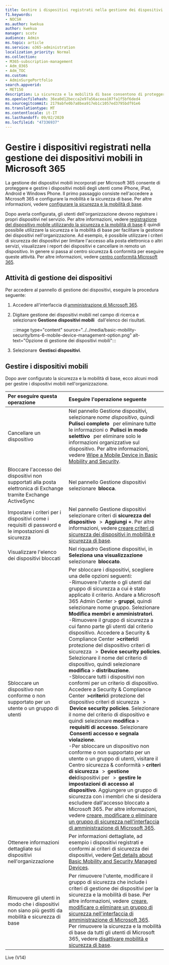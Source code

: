 ```yaml
---
title: Gestire i dispositivi registrati nella gestione dei dispositivi mobili in Microsoft 365
f1.keywords:
- NOCSH
ms.author: kwekua
author: kwekua
manager: scotv
audience: Admin
ms.topic: article
ms.service: o365-administration
localization_priority: Normal
ms.collection:
- M365-subscription-management
- Adm_O365
- Adm_TOC
ms.custom:
- AdminSurgePortfolio
search.appverid:
- MET150
description: La sicurezza e la mobilità di base consentono di proteggere e gestire i dispositivi mobili.
ms.openlocfilehash: 36ea0d12becca2e97a56aceea107fa1f5bf6ded4
ms.sourcegitcommit: 2179abfe0b7a8bea917eb1c1057ed3795bdf91e6
ms.translationtype: MT
ms.contentlocale: it-IT
ms.lasthandoff: 09/02/2020
ms.locfileid: "47336937"
---
```

# <a name="manage-devices-enrolled-in-mobile-device-management-in-microsoft-365"></a>Gestire i dispositivi registrati nella gestione dei dispositivi mobili in Microsoft 365

La gestione dei dispositivi mobili incorporati per Microsoft 365 consente di proteggere e gestire i dispositivi mobili degli utenti come iPhone, iPad, Android e Windows Phone. Il primo passaggio consiste nell'accedere a Microsoft 365 e configurare la mobilità e la sicurezza di base. Per altre informazioni, vedere [configurare la sicurezza e la mobilità di base](set-up-basic-mobility-and-security.md).

Dopo averla configurata, gli utenti dell'organizzazione devono registrare i propri dispositivi nel servizio. Per altre informazioni, vedere [registrazione del dispositivo mobile utilizzando la sicurezza e la mobilità di base](enroll-your-mobile-device-using-basic-mobility-and-security.md).È quindi possibile utilizzare la sicurezza e la mobilità di base per facilitare la gestione dei dispositivi nell'organizzazione. Ad esempio, è possibile utilizzare i criteri di sicurezza dei dispositivi per limitare l'accesso alla posta elettronica o altri servizi, visualizzare i report dei dispositivi e cancellare in remoto un dispositivo. In genere si passa al centro sicurezza & conformità per eseguire queste attività. Per altre informazioni, vedere [centro conformità Microsoft 365](https://support.microsoft.com/office/7e696a40-b86b-4a20-afcc-559218b7b1b8).

## <a name="device-management-tasks"></a>Attività di gestione dei dispositivi

Per accedere al pannello di gestione dei dispositivi, eseguire la procedura seguente:

1. Accedere all'interfaccia di [amministrazione di Microsoft 365](https://support.microsoft.com/office/758befc4-0888-4009-9f14-0d147402fd23).
    
2. Digitare gestione dei dispositivi mobili nel campo di ricerca e selezionare **Gestione dispositivi mobili**   dall'elenco dei risultati.

    :::image type="content" source="../../media/basic-mobility-security/bms-6-mobile-device-management-option.png" alt-text="Opzione di gestione dei dispositivi mobili":::

3. Selezionare  **Gestisci dispositivi**.

## <a name="manage-mobile-devices"></a>Gestire i dispositivi mobili
    
Dopo aver configurato la sicurezza e la mobilità di base, ecco alcuni modi per gestire i dispositivi mobili nell'organizzazione.

|**Per eseguire questa operazione**|**Eseguire l'operazione seguente**|
|:----------------|:------------------------------------------------------------------------------|
|Cancellare un dispositivo |Nel pannello Gestione dispositivi, selezionare *nome dispositivo*, quindi  **Pulisci completo**   per eliminare tutte le informazioni o  **Pulisci in modo selettivo**   per eliminare solo le informazioni organizzative sul dispositivo. Per altre informazioni, vedere [Wipe a Mobile Device in Basic Mobility and Security](wipe-mobile-device.md).|
|Bloccare l'accesso dei dispositivi non supportati alla posta elettronica di Exchange tramite Exchange ActiveSync |Nel pannello Gestione dispositivi selezionare  **blocca**. |
|Impostare i criteri per i dispositivi come i requisiti di password e le impostazioni di sicurezza |Nel pannello Gestione dispositivi selezionare criteri di **sicurezza del dispositivo**   >  **Aggiungi +**. Per altre informazioni, vedere [creare criteri di sicurezza dei dispositivi in mobilità e sicurezza di base](create-device-security-policies-in-basic-mmobility-and-security.md).|
|Visualizzare l'elenco dei dispositivi bloccati  |Nel riquadro Gestione dispositivi, in  **Seleziona una visualizzazione**   selezionare  **bloccato**. |
|Sbloccare un dispositivo non conforme o non supportato per un utente o un gruppo di utenti  |Per sbloccare i dispositivi, scegliere una delle opzioni seguenti:<br/>-Rimuovere l'utente o gli utenti dal gruppo di sicurezza a cui è stato applicato il criterio. Andare a Microsoft 365 Admin Center > **gruppi**, quindi selezionare nome gruppo. Selezionare **Modifica membri e amministratori**.<br/>-Rimuovere il gruppo di sicurezza a cui fanno parte gli utenti dal criterio dispositivo. Accedere a Security & Compliance Center  **>criteri**di protezione del dispositivo criteri di sicurezza   >  **Device security policies**. Selezionare il nome del criterio di dispositivo, quindi selezionare **modifica**  >  **distribuzione**.<br/>-Sbloccare tutti i dispositivi non conformi per un criterio di dispositivo. Accedere a Security & Compliance Center  **>criteri**di protezione del dispositivo criteri di sicurezza   >  **Device security policies**. Selezionare il nome del criterio di dispositivo e quindi selezionare **modifica**  >  **requisiti di accesso**. Selezionare  **Consenti accesso e segnala violazione**.<br/>-Per sbloccare un dispositivo non conforme o non supportato per un utente o un gruppo di utenti, visitare il Centro sicurezza & conformità > **criteri di sicurezza**   >  **gestione dei**dispositivi per   >  **gestire le impostazioni di accesso al dispositivo**. Aggiungere un gruppo di sicurezza con i membri che si desidera escludere dall'accesso bloccato a Microsoft 365. Per altre informazioni, vedere [creare, modificare o eliminare un gruppo di sicurezza nell'interfaccia di amministrazione di Microsoft 365](https://support.microsoft.com/office/55c96b32-e086-4c9e-948b-a018b44510cb).|
|Ottenere informazioni dettagliate sui dispositivi nell'organizzazione  |Per informazioni dettagliate, ad esempio i dispositivi registrati e conformi ai criteri di sicurezza dei dispositivi, vedere [Get details about Basic Mobility and Security Managed Devices](get-details-about-basic-mobility-and-security-managed-devices.md).|
|Rimuovere gli utenti in modo che i dispositivi non siano più gestiti da mobilità e sicurezza di base |Per rimuovere l'utente, modificare il gruppo di sicurezza che include i criteri di gestione dei dispositivi per la sicurezza e la mobilità di base. Per altre informazioni, vedere  [creare, modificare o eliminare un gruppo di sicurezza nell'interfaccia di amministrazione di Microsoft 365](https://support.microsoft.com/office/55c96b32-e086-4c9e-948b-a018b44510cb).<br/>Per rimuovere la sicurezza e la mobilità di base da tutti gli utenti di Microsoft 365, vedere [disattivare mobilità e sicurezza di base](turn-off-basic-mobility-and-security.md).|

Live (V14)